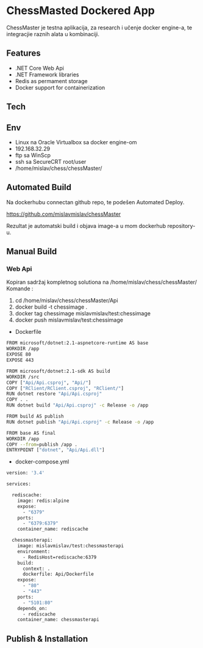 ﻿# ChessMasted Dockered App

ChessMaster je testna aplikacija, za research i učenje docker engine-a, te integracjie raznih alata u kombinaciji. 

## Features

  - .NET Core Web Api
  - .NET Framework libraries
  - Redis as permament storage
  - Docker support for containerization

## Tech

## Env

  - Linux na Oracle Virtualbox sa docker engine-om
  - 192.168.32.29
  - ftp sa WinScp
  - ssh sa SecureCRT root/user
  - /home/mislav/chess/chessMaster/


## Automated Build

Na dockerhubu connectan github repo, te podešen Automated Deploy.

https://github.com/mislavmislav/chessMaster

Rezultat je automatski build i objava image-a u mom dockerhub repository-u. 

## Manual Build

### Web Api

Kopiran sadržaj kompletnog solutiona na /home/mislav/chess/chessMaster/
Komande :

  1)	cd /home/mislav/chess/chessMaster/Api
  2)    docker build -t chessimage .
  3)    docker tag chessimage mislavmislav/test:chessimage
  4)    docker push mislavmislav/test:chessimage


  - Dockerfile
```sh
FROM microsoft/dotnet:2.1-aspnetcore-runtime AS base
WORKDIR /app
EXPOSE 80
EXPOSE 443

FROM microsoft/dotnet:2.1-sdk AS build
WORKDIR /src
COPY ["Api/Api.csproj", "Api/"]
COPY ["RClient/RClient.csproj", "RClient/"]
RUN dotnet restore "Api/Api.csproj"
COPY . .
RUN dotnet build "Api/Api.csproj" -c Release -o /app

FROM build AS publish
RUN dotnet publish "Api/Api.csproj" -c Release -o /app

FROM base AS final
WORKDIR /app
COPY --from=publish /app .
ENTRYPOINT ["dotnet", "Api/Api.dll"]
```

  - docker-compose.yml
```sh
version: '3.4'

services:

  rediscache:
    image: redis:alpine
    expose:
      - "6379"
    ports:
      - "6379:6379"
    container_name: rediscache

  chessmasterapi:
    image: mislavmislav/test:chessmasterapi
    environment:
      - RedisHost=rediscache:6379
    build:
      context: .
      dockerfile: Api/Dockerfile
    expose:
      - "80"
      - "443"
    ports:
      - "5101:80"
    depends_on:
      - rediscache
    container_name: chessmasterapi
```

##  Publish & Installation